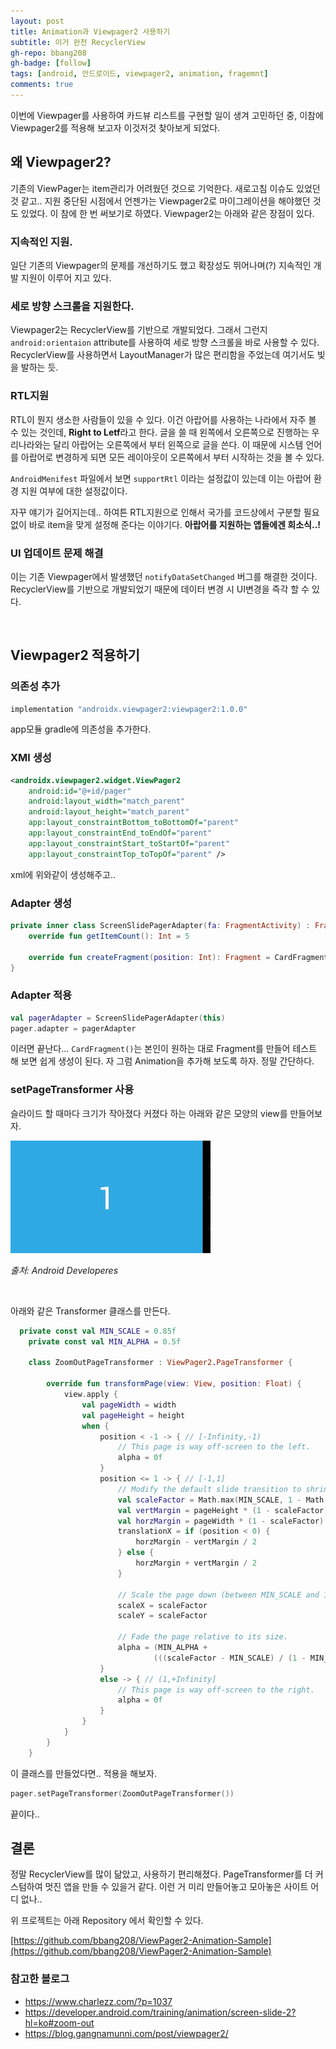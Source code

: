 ```yaml
---
layout: post
title: Animation과 Viewpager2 사용하기
subtitle: 이거 완전 RecyclerView
gh-repo: bbang208
gh-badge: [follow]
tags: [android, 안드로이드, viewpager2, animation, fragemnt]
comments: true
---
```


이번에 Viewpager를 사용하여 카드뷰 리스트를 구현할 일이 생겨 고민하던 중, 이참에 Viewpager2를 적용해 보고자 이것저것 찾아보게 되었다.

## 왜 Viewpager2?

기존의 ViewPager는 item관리가 어려웠던 것으로 기억한다. 새로고침 이슈도 있었던 것 같고.. 지원 중단된 시점에서 언젠가는 Viewpager2로 마이그레이션을 해야했던 것도 있었다. 이 참에 한 번 써보기로 하였다. Viewpager2는 아래와 같은 장점이 있다.

### 지속적인 지원.

일단 기존의 Viewpager의 문제를 개선하기도 했고 확장성도 뛰어나며(?) 지속적인 개발 지원이 이루어 지고 있다.

### 세로 방향 스크롤을 지원한다.

Viewpager2는 RecyclerView를 기반으로 개발되었다. 그래서 그런지 `android:orientaion` attribute를 사용하여 세로 방향 스크롤을 바로 사용할 수 있다. RecyclerView를 사용하면서 LayoutManager가 많은 편리함을 주었는데 여기서도 빛을 발하는 듯.

### RTL지원

RTL이 뭔지 생소한 사람들이 있을 수 있다. 이건 아랍어를 사용하는 나라에서 자주 볼 수 있는 것인데, **Right to Letf**라고 한다. 글을 쓸 때 왼쪽에서 오른쪽으로 진행하는 우리나라와는 달리 아랍어는 오른쪽에서 부터 왼쪽으로 글을 쓴다. 이 때문에 시스템 언어를 아랍어로 변경하게 되면 모든 레이아웃이 오른쪽에서 부터 시작하는 것을 볼 수 있다.

`AndroidMenifest` 파일에서 보면 `supportRtl` 이라는 설정값이 있는데 이는 아랍어 환경 지원 여부에 대한 설정값이다.

자꾸 얘기가 길어지는데.. 하여튼 RTL지원으로 인해서 국가를 코드상에서 구분할 필요 없이 바로 item을 맞게 설정해 준다는 이야기다. **아랍어를 지원하는 앱들에겐 희소식..!**

### UI 업데이트 문제 해결

이는 기존 Viewpager에서 발생했던 `notifyDataSetChanged` 버그를 해결한 것이다. RecyclerView를 기반으로 개발되었기 때문에 데이터 변경 시 UI변경을 즉각 할 수 있다.

<br>

## Viewpager2 적용하기

### 의존성 추가

```groovy
implementation "androidx.viewpager2:viewpager2:1.0.0"
```

app모듈 gradle에 의존성을 추가한다.

### XMl 생성

```xml
<androidx.viewpager2.widget.ViewPager2
    android:id="@+id/pager"
    android:layout_width="match_parent"
    android:layout_height="match_parent"
    app:layout_constraintBottom_toBottomOf="parent"
    app:layout_constraintEnd_toEndOf="parent"
    app:layout_constraintStart_toStartOf="parent"
    app:layout_constraintTop_toTopOf="parent" />
```

xml에 위와같이 생성해주고..

### Adapter  생성

```kotlin
private inner class ScreenSlidePagerAdapter(fa: FragmentActivity) : FragmentStateAdapter(fa) {
    override fun getItemCount(): Int = 5

    override fun createFragment(position: Int): Fragment = CardFragment()
}
```

### Adapter 적용

```kotlin
val pagerAdapter = ScreenSlidePagerAdapter(this)
pager.adapter = pagerAdapter
```

이러면 끝난다... `CardFragment()`는 본인이 원하는 대로 Fragment를 만들어 테스트 해 보면 쉽게 생성이 된다. 자 그럼 Animation을 추가해 보도록 하자. 정말 간단하다.

### setPageTransformer 사용

슬라이드 할 때마다 크기가 작아졌다 커졌다 하는 아래와 같은 모양의 view를 만들어보자.

![page transformer](/assets/img/2021-09-04-viewpager/anim_page_transformer.gif)

*출처: Android Developeres*

<br>

아래와 같은 Transformer 클래스를 만든다.

```kotlin
  private const val MIN_SCALE = 0.85f
    private const val MIN_ALPHA = 0.5f

    class ZoomOutPageTransformer : ViewPager2.PageTransformer {

        override fun transformPage(view: View, position: Float) {
            view.apply {
                val pageWidth = width
                val pageHeight = height
                when {
                    position < -1 -> { // [-Infinity,-1)
                        // This page is way off-screen to the left.
                        alpha = 0f
                    }
                    position <= 1 -> { // [-1,1]
                        // Modify the default slide transition to shrink the page as well
                        val scaleFactor = Math.max(MIN_SCALE, 1 - Math.abs(position))
                        val vertMargin = pageHeight * (1 - scaleFactor) / 2
                        val horzMargin = pageWidth * (1 - scaleFactor) / 2
                        translationX = if (position < 0) {
                            horzMargin - vertMargin / 2
                        } else {
                            horzMargin + vertMargin / 2
                        }

                        // Scale the page down (between MIN_SCALE and 1)
                        scaleX = scaleFactor
                        scaleY = scaleFactor

                        // Fade the page relative to its size.
                        alpha = (MIN_ALPHA +
                                (((scaleFactor - MIN_SCALE) / (1 - MIN_SCALE)) * (1 - MIN_ALPHA)))
                    }
                    else -> { // (1,+Infinity]
                        // This page is way off-screen to the right.
                        alpha = 0f
                    }
                }
            }
        }
    }
```

이 클래스를 만들었다면.. 적용을 해보자.

```kotlin
pager.setPageTransformer(ZoomOutPageTransformer())
```

끝이다..



## 결론

정말 RecyclerView를 많이 닮았고, 사용하기 편리해졌다. PageTransformer를 더 커스텀하여 멋진 앱을 만들 수 있을거 같다. 이런 거 미리 만들어놓고 모아놓은 사이트 어디 없나..

위 프로젝트는 아래 Repository 에서 확인할 수 있다.

[https://github.com/bbang208/ViewPager2-Animation-Sample](https://github.com/bbang208/ViewPager2-Animation-Sample)



### 참고한 블로그

* https://www.charlezz.com/?p=1037
* https://developer.android.com/training/animation/screen-slide-2?hl=ko#zoom-out
* https://blog.gangnamunni.com/post/viewpager2/
